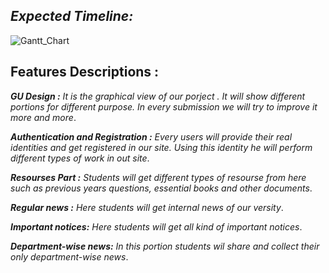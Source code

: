 ***Expected Timeline:***
------------------


![Gantt_Chart](https://user-images.githubusercontent.com/52797621/117619120-ae250200-b190-11eb-8b8e-6c48b12c6985.jpg)


Features Descriptions :
-----------------------

***GU Design :***  *It is the graphical view of our porject . It will show different portions for different purpose. In every submission we will try to improve it more and more*.  

***Authentication and Registration :*** *Every users will provide their real identities and get registered in our site. Using this identity he will perform different types of work in out site*. 

***Resourses Part :*** *Students will get different types of resourse from here such as previous years questions, essential books and other documents*.  

***Regular news :*** *Here students will get internal news of our versity*.  

***Important notices:*** *Here students will get all kind of important notices*.  

***Department-wise news:*** *In this portion students wil share and collect their only department-wise news*.  
